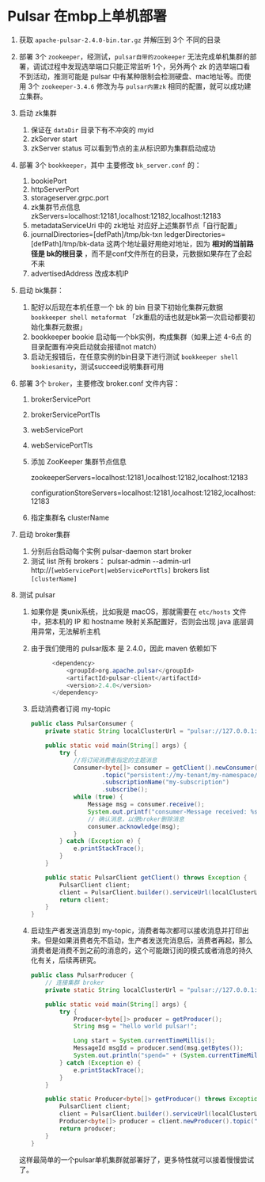 # Pulsar 在mbp上单机部署

1. 获取 `apache-pulsar-2.4.0-bin.tar.gz` 并解压到 3个 不同的目录

2. 部署 3个 `zookeeper`，经测试，`pulsar自带的zookeeper` 无法完成单机集群的部署，调试过程中发现选举端口只能正常监听 1个，另外两个 zk 的选举端口看不到活动，推测可能是 pulsar 中有某种限制会检测硬盘、mac地址等。而使用 3个 `zookeeper-3.4.6` 修改为与 `pulsar内置zk` 相同的配置，就可以成功建立集群。

3. 启动 zk集群

   1. 保证在 `dataDir` 目录下有不冲突的 myid
   2. zkServer start
   3. zkServer status 可以看到节点的主从标识即为集群启动成功

4. 部署 3个 `bookkeeper`，其中 主要修改 `bk_server.conf` 的：

   1. bookiePort
   2. httpServerPort
   3. storageserver.grpc.port
   4. zk集群节点信息 zkServers=localhost:12181,localhost:12182,localhost:12183
   5. metadataServiceUri 中的 zk地址 对应好上述集群节点「自行配置」
   6. journalDirectories=[defPath]/tmp/bk-txn
      ledgerDirectories=[defPath]/tmp/bk-data 这两个地址最好用绝对地址，因为 **相对的当前路径是 bk的根目录** ，而不是conf文件所在的目录，元数据如果存在了会起不来
   7. advertisedAddress 改成本机IP

5. 启动 bk集群：

   1. 配好以后现在本机任意一个 bk 的 bin 目录下初始化集群元数据 `bookkeeper shell metaformat`  「zk重启的话也就是bk第一次启动都要初始化集群元数据」
   2. bookkeeper bookie 启动每一个bk实例，构成集群（如果上述 4-6点 的目录配置有冲突启动就会报错not match）
   3. 启动无报错后，在任意实例的bin目录下进行测试 `bookkeeper shell bookiesanity`，测试succeed说明集群可用

6. 部署 3个 `broker`，主要修改 broker.conf 文件内容：

   1. brokerServicePort

   2. brokerServicePortTls

   3. webServicePort

   4. webServicePortTls 

   5. 添加 ZooKeeper 集群节点信息

      zookeeperServers=localhost:12181,localhost:12182,localhost:12183

      configurationStoreServers=localhost:12181,localhost:12182,localhost:12183

   6. 指定集群名 clusterName

7. 启动 broker集群

   1. 分别后台启动每个实例 pulsar-daemon start broker
   2. 测试 list 所有 brokers： pulsar-admin --admin-url http://`[webServicePort|webServicePortTls]` brokers list `[clusterName]` 

8. 测试 pulsar

   1. 如果你是 类unix系统，比如我是 macOS，那就需要在 `etc/hosts` 文件中，把本机的 IP 和 hostname 映射关系配置好，否则会出现 java 底层调用异常，无法解析主机

   2. 由于我们使用的 pulsar版本 是 2.4.0，因此 maven 依赖如下

      ```java
      		<dependency>
      			<groupId>org.apache.pulsar</groupId>
      			<artifactId>pulsar-client</artifactId>
      			<version>2.4.0</version>
      		</dependency>
      ```

   3. 启动消费者订阅 my-topic

      ```java
      public class PulsarConsumer {
          private static String localClusterUrl = "pulsar://127.0.0.1:6653";
      
          public static void main(String[] args) {
              try {
                  //将订阅消费者指定的主题消息
                  Consumer<byte[]> consumer = getClient().newConsumer()
                          .topic("persistent://my-tenant/my-namespace/my-topic")
                          .subscriptionName("my-subscription")
                          .subscribe();
                  while (true) {
                      Message msg = consumer.receive();
                      System.out.printf("consumer-Message received: %s. \n", new String(msg.getData()));
                      // 确认消息，以便broker删除消息
                      consumer.acknowledge(msg);
                  }
              } catch (Exception e) {
                  e.printStackTrace();
              }
          }
      
          public static PulsarClient getClient() throws Exception {
              PulsarClient client;
              client = PulsarClient.builder().serviceUrl(localClusterUrl).build();
              return client;
          }
      }
      ```

      

   4. 启动生产者发送消息到 my-topic，消费者每次都可以接收消息并打印出来。但是如果消费者先不启动，生产者发送完消息后，消费者再起，那么消费者是消费不到之前的消息的，这个可能跟订阅的模式或者消息的持久化有关，后续再研究。

      ```java
      public class PulsarProducer {
          // 连接集群 broker
          private static String localClusterUrl = "pulsar://127.0.0.1:6653";
      
          public static void main(String[] args) {
              try {
                  Producer<byte[]> producer = getProducer();
                  String msg = "hello world pulsar!";
      
                  Long start = System.currentTimeMillis();
                  MessageId msgId = producer.send(msg.getBytes());
                  System.out.println("spend=" + (System.currentTimeMillis() - start) + ";send a message msgId = " + msgId.toString());
              } catch (Exception e) {
                  e.printStackTrace();
              }
          }
      
          public static Producer<byte[]> getProducer() throws Exception {
              PulsarClient client;
              client = PulsarClient.builder().serviceUrl(localClusterUrl).build();
              Producer<byte[]> producer = client.newProducer().topic("persistent://my-tenant/my-namespace/my-topic").producerName("producerName").create();
              return producer;
          }
      }
      ```

      

   这样最简单的一个pulsar单机集群就部署好了，更多特性就可以接着慢慢尝试了。

